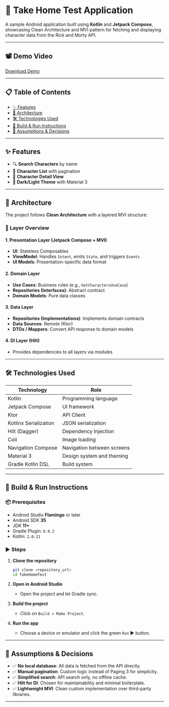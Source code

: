 # 🧪 Take Home Test Application

A sample Android application built using **Kotlin** and **Jetpack Compose**, showcasing Clean Architecture and MVI pattern for fetching and displaying character data from the Rick and Morty API.

---
## 📽️ Demo Video

[Download Demo](media/video_25_07_28_21_17_16.mp4)

---
## 📋 Table of Contents
- [✨ Features](#-features)
- [🧱 Architecture](#-architecture)
- [🛠️ Technologies Used](#-technologies-used)
- [🚀 Build & Run Instructions](#-build--run-instructions)
- [🧠 Assumptions & Decisions](#-assumptions--decisions)

---

## ✨ Features
- 🔍 **Search Characters** by name
- 📄 **Character List** with pagination
- 📘 **Character Detail View**
- 🌙 **Dark/Light Theme** with Material 3

---

## 🧱 Architecture

The project follows **Clean Architecture** with a layered MVI structure:

### 🧩 Layer Overview

#### 1. Presentation Layer (Jetpack Compose + MVI)
- **UI**: Stateless Composables
- **ViewModel**: Handles `Intent`, emits `State`, and triggers `Events`
- **UI Models**: Presentation-specific data format

#### 2. Domain Layer
- **Use Cases**: Business rules (e.g., `GetCharactersUseCase`)
- **Repositories (Interfaces)**: Abstract contract
- **Domain Models**: Pure data classes

#### 3. Data Layer
- **Repositories (Implementations)**: Implements domain contracts
- **Data Sources**: Remote (Ktor)
- **DTOs / Mappers**: Convert API response to domain models

#### 4. DI Layer (Hilt)
- Provides dependencies to all layers via modules

---

## 🛠️ Technologies Used

| Technology            | Role                                |
|-----------------------|-------------------------------------|
| Kotlin                | Programming language                |
| Jetpack Compose       | UI framework                        |
| Ktor                  | API Client                          |
| Kotlinx Serialization | JSON serialization                  |
| Hilt (Dagger)         | Dependency Injection                |
| Coil                  | Image loading                       |
| Navigation Compose    | Navigation between screens          |
| Material 3            | Design system and theming           |
| Gradle Kotlin DSL     | Build system                        |

---

## 🚀 Build & Run Instructions

### 📦 Prerequisites
- Android Studio **Flamingo** or later
- Android SDK **35**
- JDK **11+**
- Gradle Plugin: `8.9.2`
- Kotlin: `2.0.21`

### ▶️ Steps

1. **Clone the repository**
   ```bash
   git clone <repository_url>
   cd TakeHomeTest
   ```

2. **Open in Android Studio**
    - Open the project and let Gradle sync.

3. **Build the project**
    - Click on `Build > Make Project`.

4. **Run the app**
    - Choose a device or emulator and click the green `Run` ▶️ button.

---

## 🧠 Assumptions & Decisions

- ✅ **No local database**: All data is fetched from the API directly.
- ✅ **Manual pagination**: Custom logic instead of Paging 3 for simplicity.
- ✅ **Simplified search**: API search only, no offline cache.
- ✅ **Hilt for DI**: Chosen for maintainability and minimal boilerplate.
- ✅ **Lightweight MVI**: Clean custom implementation over third-party libraries.

---
